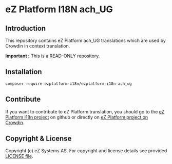 # eZ Platform I18N ach_UG

## Introduction

This repository contains eZ Platform ach_UG translations which are used by Crowdin in context translation.

**Important :** This is a READ-ONLY repository.

## Installation

    composer require ezplatform-i18n/ezplatform-i18n-ach_ug

## Contribute

If you want to contribute to eZ Platform translation, you should go to the [eZ Platform I18n project][ezplatform-i18n] 
on github or directly on [eZ Platform project on Crowdin][crowdin-ezplatform].

## Copyright & License

Copyright (c) eZ Systems AS. For copyright and license details see provided [LICENSE file][licence].
 
[ezplatform-i18n]: https://github.com/ezsystems/ezplatform-i18n
[crowdin-ezplatform]: https://crowdin.com/project/ezplatform
[licence]: https://github.com/ezsystems/ezplatform-i18n/blob/master/LICENCE
